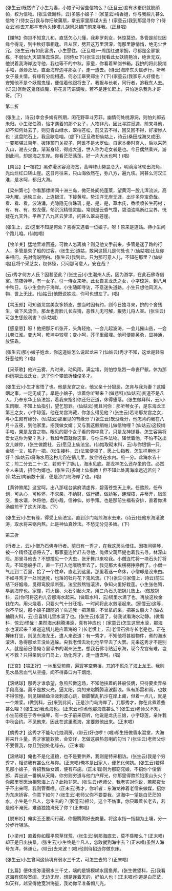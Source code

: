 <!-- { "loadSidebar": true } -->
(张生云)既然许了小生为妻，小娘子可留些信物么？(正旦云)妾有水蚕织就鲛绡帕，权为信物。(张生做谢科，云)多感小娘子！(家童云)梅香姐，你与我些儿甚么信物？(侍女云)我与你把破蒲扇，拿去家里扇煤火去！(家童云)我到那里寻你？(侍女云)你去兀那羊市角头砖塔儿胡同总铺门前来寻我。(正旦唱)

【赚煞】你岂不知意儿和，直恁欠心儿懂，我非罗刹女，休惊莫恐。多管是前世因缘今得宠，到中秋好事相逢。且从容，劈开这万里溟濛，俺那里静悄悄，绝无尘世冗。(张生云)有如此富贵，小生愿往。(正旦唱)一周围红遮翠拥，尽都是金扉银栋，不弱似九天碧落蕊珠宫。(同侍女下)(张生云)我看此女妖娆艳冶，绝世无双。他说着我海岸边寻他，我也等不的中秋。家童，你看着琴剑书箱。我拚的将此鲛绡手帕，渺渺茫茫，直至海岸边寻那女子，走一遭去。(诗云)海岸东头信步行，听琴女子最关情。有缘有分能相遇，何必江皋笑郑生？(下)(家童云)我家东人好傻也！安知他不是个妖魔鬼怪，便信着他跟将去了。我报与长老，同行者，追我东人去。(词云)叵耐这鬼怪妖魔，将花言巧语调唆。若不是连忙赶上，只怕迷杀我秀才哥哥。(下)


第二折

(张生上，诗云)幸会多娇有所期，闲花野草斗芳菲。幽情何处桃源洞，则怕刘郎去未归。小生张伯腾，恰才遇着的那个女子，人物非凡，因此寻踪觅迹，前来寻他，却不知何处去了。则见青山绿水，翠柏苍松，前又去不得，回又回不得，好凄惨人也！这盘陀石上，我且歇息咱。(虚下)(正旦改扮仙姑上，诗云)桑田成海又成田，一霎那堪过百年。拨转顶门关捩子，阿谁不是大罗仙。自家本秦时宫人，后以采药入山，谢去火食，渐渐身轻，得成大道，世人称为毛女者是也。今日偶然乘兴，游到此间，却是海之东岸。你看茫茫荡荡，好一片大水也呵！(唱)

【南吕】【一枝花】黑弥漫水容沧海宽，高崪峍山势昆仑大。明滴溜冰轮出海角，光灿烂红口转山崖。这日月往来，只山海依然在，弥八方，遍九垓。问甚么河汉江淮，是水呵，都归大海。

【梁州第七】你看那缥缈间十洲三岛，微茫处阆苑蓬莱，望黄河一股儿浑流派。高冲九曜，远映三台，上连银汉，下接黄埃。势汪洋无岸无涯，出许多异宝奇哉。看、看、看，波涛涌，光隐隐无价珠玑；是、是、是，草木氏，香喷喷长生药材；有、有、有，蛟龙偃，郁沉沉精怪灵胎。常则是云昏气霭，碧油油隔断红尘界，恍疑在九天外。平吞了八九区云梦泽，问甚么翠岛苍崖。

(张生上，云)这里不知是何处？喜得又遇着一位娘子。呀！原来是道姑。待小生问个路儿咱。(仙姑唱)

【牧羊关】猛地里难回避，可教人怎离摘？则见他叉手前来，多管是迷了路的行人，多管是失了船的过客。(张生云)道姑，敢问这搭儿是何处也？(仙姑唱)比及你来相问，先对俺说明白。(张生云)我到此，只为那可意人儿，不知在那里？(仙姑唱)且将个采芝女，权休怪，只问那可意人，安在哉？

(云)秀才何方人氏？因甚至此？(张生云)小生潮州人氏，因为游学，在此石佛寺借寓。前夜弹琴，有一女子，引一侍女来听。此女自言龙氏之女，小字琼莲，到八月中秋日。与小生会约于海岸。小生随即寻访，不意迷失道路。小生只想他风流人物，世上无比。(仙姑云)他既说姓龙，你可也想左了。(唱)

【骂玉郎】可知道龙宫美女多娇态，想当时因有约，则今日独寻来，拚的个舍残生，做下风流债。那龙也青脸儿长左猜，恶性儿无可解，狠势儿将人害。(张生云)可怎生恁般利害？(仙姑唱)

【感皇恩】呀！他把那牙爪张开，头角轻抬。一会儿起波涛，一会儿摧山岳，一会儿卷江淮。变大呵，乾坤中较窄；变小呵，芥子里藏埋。他可便能英勇，显神通，放狂乖。

(张生云)那小娘子姓龙，你这道姑怎么说起龙来？(仙姑云)秀才不知，这龙是轻易好惹他的？(唱)

【采茶歌】他兴云雾，片时来，动风雨，满尘埃，则怕惊急烈一命丧尸骸。休为那约雨期云龙氏女，送了你个攀蟾折桂俊多才。

(张生云)小生才省悟了也。他是龙宫之女，他父亲十分狠恶，怎肯与我为妻？这婚姻之事，一定无成了。旱是小娘子，谁着你听琴来？(做悲科)(仙姑云)贫道不是凡人，乃奉东华上仙法旨，着我来指引你还归正道，休得堕落。(张生做拜科，云)小生肉眼．不知上仙指引，望乞恕罪。(仙姑云)我且问你：那听琴女子，是东海龙王第三之女，小字琼莲，他在龙宫海藏，你怎么得见他？(张生云)若论那龙宫之女，与小生颇有缘分。(仙姑云)那里见的有缘分？(张生云)既没缘分，他怎肯约我在八月十五夜，到他家里。招我做女婿；又与我这鲛绡帕儿做信物哩？(仙姑云)这鲛绡手帕，果是龙宫之物。眼见的那个女子看的你中意了。只是龙神搥暴，怎生容易将爱女送你为妻？秀才，我如今圆就你这事，与你三件法物。降伏着他，不怕不送出女儿嫁你，(张生做跪社，云)愿见上仙法宝。(仙姑取砌末科，云)与你银锅一只，金钱一文，铁杓一把。(张生接科，云)法宝便领了，愿上仙指教，怎生样用他才好？(仙姑云)将海水用这杓儿舀在锅儿里。放金钱在水内。煎一分。此海水去十丈；煎二分去二十-丈，若煎干了锅儿，海水见底。那龙神怎么还存坐的住。必然令人来请，招你为婿也。(张生云)多谢上仙指教！但不知此处离海岸远近若何？(仙姑云)向前数十里．便是沙门岛海岸了也。(唱)

【黄钟煞尾】这宝呵。出八那瑶台紫府清虚界，碧落苍空天上来。任熬煎，任布划，可从心，可称怀，不求亲，不纳财，做行媒，做娇客，连理枝，并蒂开，凤鸾交，鱼水谐，休将他，觑小哉，信神仙，妙手策。也是那前生福有安排，直着你沸汤般煎干了这大洋海。(下)

(张生云)小生有缘，得受上仙法宝。直到沙门岛煎海水去来。(诗云)任他东海滚波涛，取水将来锅内熬。此是神仙真妙法。不愁无分见多娇。(下)


第三折

(行者上，云)小僧乃石佛寺行者。前日有一秀才，在我这房头借住。因夜间弹琴，被一个精怪迷惑将去了。那家童连忙赶去寻他，俺师父葫芦提也着我去寻。林深山险。那里寻他去？不想撞见一个大虫，张牙舞爪来咬我。小僧连忙将一块石头打将去。不知恁般手正，直一下打入他喉咙里去了。我见那大虫楞楞挣挣倒了。小僧一气走到二百里，拾了一个性命，直走到这里。那里着迷一命休，小僧却是没来由。不如寻秀才一处同迷死，也落的牡丹花下鬼风流。(下)(张生引家僮上，诗云)前生结下好姻缘，觅得鸾胶续断弦。法宝煎熬铛滚沸，争知火里好栽莲。小生张伯腾，早到海岸也。家僮，将火镰、火石引起火来，用三角石头把锅儿放上。(做放锅科，云)你可将这杓儿舀那海水起来。(做取水科，云)锅里水满了也，再放这枚金钱在内。用火烧着，只要火气十分旺相，一时间将此水煎滚起来。(家僮云)这等，你不早说，那小娘子跟随的丫头送我一把蒲扇，不曾拿的采，把甚么扇火？(做衣袖扇火科，云)且喜锅儿里水滚了也。(张生云)水滚了，待我试看海水动静。(做看科，惊云)怪哉！果然海水翻腾沸滚，真有神应也！(家童云)怎生这里水滚，那海水也滚起来？难道这锅儿是应着海的？(长老慌上，云)老僧石佛寺长老是也。正在禅床打坐，则见东海龙王，遣人来说道：有一秀才，不知他将甚般物件，煮的海水滚沸，急得那龙王没处逃躲。央我老僧去劝化他早早去了火罢。元来这秀才不是别人，就是前日借俺寺里读书的潮州张生。想我石佛寺贴近东海，现今龙宫有难，岂可不救？只得亲到沙门岛上，劝化秀才，走一遭去呵。(唱)

【正宫】【端正好】一地里受煎熬，遍寰宇空劳攘，兀的不慌杀了海上龙王。我则见水晶宫血气从空撞，闻不得鼻口内干烟炝。

【滚绣球】那秀才谁承望，急煎煎做这场，不知他挟着的甚般伎俩，只待要卖弄杀手段高强。莫不是放火光，逼太阳，烧的来焰腾腾滚波翻浪。纵有那雷和雨，也救不得惊惶。则见锦鳞鱼活泼刺波心跳，银脚蟹乱扒沙在岸上藏，但着一点儿，就是一个燎浆。(做到科，云)来到此间，正是沙门岛海岸了。兀那秀才，你在此煮着些甚么哩？(张生云)我煮海也。(正末云)你煮他那海做甚么？(张生云)老师父不知，小生前夜在于寺中操琴，有一女子前来窃听，他说是龙氏三娘，小字琼莲，亲许我中秋会约。不见他来，因此在这里煮海，定要煎他出来。(正末唱)

【倘秀才】这秀才不能勾花烛洞房，(带云)好也啰！(唱)却生扭做香水混堂，大海将来升斗量。秀才家能软款，会安详，怎做这般热忽喇的勾当？(张生云)老师父你不要管我，你且到别处化缘去。(正末唱)

【滚绣球】俺也不是化道粮，也不是要供养，我则是特来相访。(张生云)我是个穷秀才，相访我有甚么化与你。(正末唱)俺本是出家人，便乞化何妨。(张生云)若得见那小娘子，肯招我做女婿，便有布施。(正末唱)则为那窈窕娘，不招你个俊俏郎，弄出这一番祸从天降。你穷则穷道与他门户辉光，你那里得熬煎铅汞山头火？你那里觅医治相思海上方？此物非常。(张生云)老师父，我老实对你说，若那夜女子不出来呵，我则管煮哩。(正末云)秀才，你听者：东海龙神着老僧来做媒，招你为东床娇客，你意下如何？(张生云)老师父你不要耍我，这海中一望是白茫茫的水，小生是个凡人，怎生去的？(家僮云)相公，这个不妨事，你只跟着长老去，若是他不淹死，难道独独淹死了你？(正末唱)

【脱布衫】俺实丕丕要问行藏，你慢腾腾好去商量。将这水指一指翻为土壤，分一分步行坦荡。

【小梁州】直着你如履平原草径荒，(张生云)到那海底去，莫不昏暗么？(正末唱)却正是日出扶桑。(张生云)小生终是个凡人，怎敢就到海中去？(正末唱)虽然人海号东洋，休谦让，(带云)去来波！(唱)他则待招选你做东床。

(张生云)小生曾闻这仙境有弱水三千丈，可怎生去的？(正末唱)

【幺篇】便休提弥漫弱水三千丈，端的是锦模糊水国鱼邦。(张生做望科，云)我看这海有偌般宽阔，无边无岸，想是连着天的，好怕人也！(正末唱)你道是白茫茫，如天祥，越显得他宽洪海量，我劝你早准备帽儿光。

